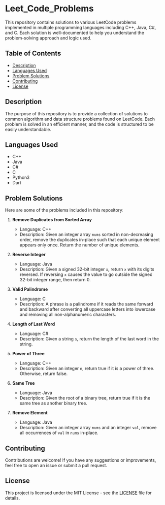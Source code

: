 ﻿# Leet_Code_Problems

This repository contains solutions to various LeetCode problems implemented in multiple programming languages including C++, Java, C#, and C. Each solution is well-documented to help you understand the problem-solving approach and logic used.

## Table of Contents

- [Description](#description)
- [Languages Used](#languages-used)
- [Problem Solutions](#problem-solutions)
- [Contributing](#contributing)
- [License](#license)

## Description

The purpose of this repository is to provide a collection of solutions to common algorithm and data structure problems found on LeetCode. Each problem is solved in an efficient manner, and the code is structured to be easily understandable.

## Languages Used

- C++
- Java
- C#
- C
- Python3
- Dart

## Problem Solutions

Here are some of the problems included in this repository:

1. **Remove Duplicates from Sorted Array**
   - Language: C++
   - Description: Given an integer array `nums` sorted in non-decreasing order, remove the duplicates in-place such that each unique element appears only once. Return the number of unique elements.

2. **Reverse Integer**
   - Language: Java
   - Description: Given a signed 32-bit integer `x`, return `x` with its digits reversed. If reversing `x` causes the value to go outside the signed 32-bit integer range, then return 0.

3. **Valid Palindrome**
   - Language: C
   - Description: A phrase is a palindrome if it reads the same forward and backward after converting all uppercase letters into lowercase and removing all non-alphanumeric characters.

4. **Length of Last Word**
   - Language: C#
   - Description: Given a string `s`, return the length of the last word in the string.

5. **Power of Three**
   - Language: C++
   - Description: Given an integer `n`, return true if it is a power of three. Otherwise, return false.

6. **Same Tree**
   - Language: Java
   - Description: Given the root of a binary tree, return true if it is the same tree as another binary tree.

7. **Remove Element**
   - Language: Java
   - Description: Given an integer array `nums` and an integer `val`, remove all occurrences of `val` in `nums` in-place.

## Contributing

Contributions are welcome! If you have any suggestions or improvements, feel free to open an issue or submit a pull request.

## License

This project is licensed under the MIT License - see the [LICENSE](LICENSE) file for details.
